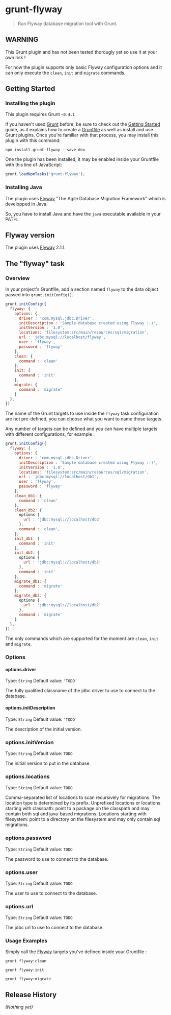 # grunt-flyway

> Run Flyway database migration tool with Grunt.

## WARNING
This Grunt plugin and has not been tested thorougly yet so use it at your own risk ! 

For now the plugin supports only basic Flyway configuration options and it can only execute the ```clean```, ```init``` and ```migrate``` commands.

## Getting Started

### Installing the plugin
This plugin requires Grunt `~0.4.1`

If you haven't used [Grunt](http://gruntjs.com/) before, be sure to check out the [Getting Started](http://gruntjs.com/getting-started) guide, as it explains how to create a [Gruntfile](http://gruntjs.com/sample-gruntfile) as well as install and use Grunt plugins. Once you're familiar with that process, you may install this plugin with this command:

```shell
npm install grunt-flyway --save-dev
```

One the plugin has been installed, it may be enabled inside your Gruntfile with this line of JavaScript:

```js
grunt.loadNpmTasks('grunt-flyway');
```

### Installing Java
The plugin uses [Flyway](http://flywaydb.org) "The Agile Database Migration Framework" which is developped in Java.

So, you have to install Java and have the ```java``` executable available in your PATH.  

## Flyway version
The plugin uses [Flyway](http://flywaydb.org) 2.1.1. 

## The "flyway" task

### Overview
In your project's Gruntfile, add a section named `flyway` to the data object passed into `grunt.initConfig()`.

```js
grunt.initConfig({
  flyway: {
    options: {
      driver : 'com.mysql.jdbc.Driver',
      initDescription : 'Sample database created using Flyway :-)',
      initVersion : '1.0',
      locations: 'filesystem:src/main/resources/sql/migration',
      url : 'jdbc:mysql://localhost/flyway',
      user : 'flyway',
      password : 'flyway'
    },
    clean: {
      command : 'clean'
    },
    init: {
      command : 'init'
    },
    migrate: {
      command : 'migrate'
    }
  },
})
```

The name of the Grunt targets to use inside the `flyway` task configuration are not pre-defined, you can choose what you want to name those targets.

Any number of targets can be defined and you can have multiple targets with different configurations, for example : 

```js
grunt.initConfig({
  flyway: {
    options: {
      driver : 'com.mysql.jdbc.Driver',
      initDescription : 'Sample database created using Flyway :-)',
      initVersion : '1.0',
      locations: 'filesystem:src/main/resources/sql/migration',
      url : 'jdbc:mysql://localhost/db1',
      user : 'flyway',
      password : 'flyway'
    },
    clean_db1: {
      command : 'clean'
    },
    clean_db2: {
      options {
        url : 'jdbc:mysql://localhost/db2'
      },
      command : 'clean',
    },
    init_db1: {
      command : 'init'
    },
    init_db2: {
      options {
        url : 'jdbc:mysql://localhost/db2'
      },
      command : 'init'
    },
    migrate_db1: {
      command : 'migrate'
    }, 
    migrate_db2: {
      options {
        url : 'jdbc:mysql://localhost/db2'
      },
      command : 'migrate'
    }
  },
})
```

The only commands which are supported for the moment are `clean`, `init` and `migrate`. 

### Options

#### options.driver
Type: `String`
Default value: `'TODO'`

The fully qualified classname of the jdbc driver to use to connect to the database.

#### options.initDescription
Type: `String`
Default value: `'TODO'`

The description of the initial version.

### options.initVersion
Type: `String`
Default value: `TODO`

The initial version to put in the database.

### options.locations
Type: `String`
Default value: `TODO`

Comma-separated list of locations to scan recursively for migrations. The location type is determined by its prefix.
Unprefixed locations or locations starting with classpath: point to a package on the classpath and may contain both sql and java-based migrations.
Locations starting with filesystem: point to a directory on the filesystem and may only contain sql migrations.

### options.password
Type: `String`
Default value: `TODO`

The password to use to connect to the database.

### options.user
Type: `String`
Default value: `TODO`

The user to use to connect to the database.

### options.url
Type: `String`
Default value: `TODO`

The jdbc url to use to connect to the database.

### Usage Examples

Simply call the [Flyway](http://flywaydb.org) targets you've defined inside your Gruntfile : 

```grunt flyway:clean```

```grunt flyway:init```

```grunt flyway:migrate```

## Release History
_(Nothing yet)_
